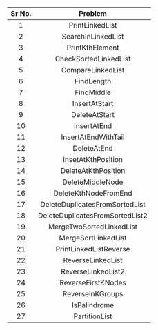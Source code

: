 | Sr No. | Problem | 
| :-------------: | :-------------: | 
| 1 | PrintLinkedList |
| 2 | SearchInLinkedList |
| 3 | PrintKthElement |
| 4 | CheckSortedLinkedList |
| 5 | CompareLinkedList |
| 6 | FindLength|
| 7 | FindMiddle |
| 8 | InsertAtStart |
| 9 | DeleteAtStart |
| 10 | InsertAtEnd |
| 11 | InsertAtEndWithTail |
| 12 | DeleteAtEnd |
| 13 | InsetAtKthPosition |
| 14 | DeleteAtKthPosition |
| 15 | DeleteMiddleNode |
| 16 | DeleteKthNodeFromEnd |
| 17 | DeleteDuplicatesFromSortedList |
| 18 | DeleteDuplicatesFromSortedList2 |
| 19 | MergeTwoSortedLinkedList |
| 20 | MergeSortLinkedList |
| 21 | PrintLinkedListReverse |
| 22 | ReverseLinkedList |
| 23 | ReverseLinkedList2 |
| 24 | ReverseFirstKNodes |
| 25 | ReverseInKGroups |
| 26 | IsPalindrome |
| 27 | PartitionList |

